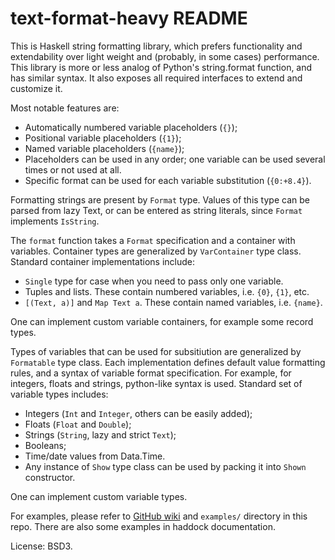 text-format-heavy README
========================

This is Haskell string formatting library, which prefers functionality and
extendability over light weight and (probably, in some cases) performance.
This library is more or less analog of Python's string.format function, and
has similar syntax. It also exposes all required interfaces to extend and
customize it.

Most notable features are:

 * Automatically numbered variable placeholders (`{}`);
 * Positional variable placeholders (`{1}`);
 * Named variable placeholders (`{name}`);
 * Placeholders can be used in any order; one variable can be used several
   times or not used at all.
 * Specific format can be used for each variable substitution (`{0:+8.4}`).

Formatting strings are present by `Format` type. Values of this type can be
parsed from lazy Text, or can be entered as string literals, since `Format`
implements `IsString`.

The `format` function takes a `Format` specification and a container with
variables. Container types are generalized by `VarContainer` type class.
Standard container implementations include:

 * `Single` type for case when you need to pass only one variable.
 * Tuples and lists. These contain numbered variables, i.e. `{0}`, `{1}`, etc.
 * `[(Text, a)]` and `Map Text a`. These contain named variables, i.e.
   `{name}`.

One can implement custom variable containers, for example some record types.

Types of variables that can be used for subsitiution are generalized by
`Formatable` type class. Each implementation defines default value formatting
rules, and a syntax of variable format specification. For example, for
integers, floats and strings, python-like syntax is used. Standard set of
variable types includes:

 * Integers (`Int` and `Integer`, others can be easily added);
 * Floats (`Float` and `Double`);
 * Strings (`String`, lazy and strict `Text`);
 * Booleans;
 * Time/date values from Data.Time.
 * Any instance of `Show` type class can be used by packing it into `Shown`
   constructor.

One can implement custom variable types.

For examples, please refer to [GitHub
wiki](https://github.com/portnov/text-format-heavy/wiki) and `examples/`
directory in this repo. There are also some examples in haddock documentation.

License: BSD3.

